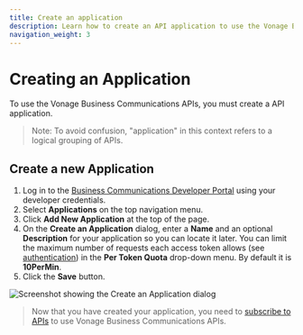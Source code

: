 ```yaml
---
title: Create an application
description: Learn how to create an API application to use the Vonage Business Communications APIs
navigation_weight: 3
---
```


# Creating an Application

To use the Vonage Business Communications APIs, you must create a API application.

> Note: To avoid confusion, "application" in this context refers to a logical grouping of APIs.

## Create a new Application

1. Log in to the [Business Communications Developer Portal](https://apimanager.uc.vonage.com/) using your developer credentials.
2. Select **Applications** on the top navigation menu.
3. Click **Add New Application** at the top of the page.
4. On the **Create an Application** dialog, enter a **Name** and an optional **Description** for your application so you can locate it later. You can limit the maximum number of requests each access token allows (see [authentication](/getting-started/create-an-access-token)) in the **Per Token Quota** drop-down menu. By default it is **10PerMin**.
5. Click the **Save** button.

![Screenshot showing the Create an Application dialog](/images/vbc/getting-started/create-application.png)

> Now that you have created your application, you need to [subscribe to APIs](/getting-started/subscribe-to-apis) to use Vonage Business Communications APIs.
